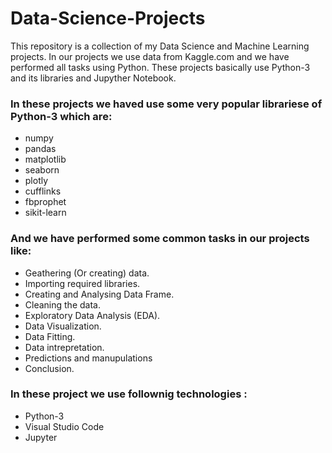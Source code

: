 # Data-Science-Projects

This repository is a collection of my Data Science and Machine Learning projects. In our projects we use data from Kaggle.com and we have performed all tasks using Python.
These projects basically use Python-3 and its libraries and Jupyther Notebook.

### In these projects we haved use some very popular librariese of Python-3 which are:
- numpy
- pandas
- matplotlib
- seaborn
- plotly
- cufflinks
- fbprophet
- sikit-learn

### And we have performed some common tasks in our projects like:
- Geathering (Or creating)  data.
- Importing required libraries.
- Creating and Analysing Data Frame.
- Cleaning the data.
- Exploratory Data Analysis (EDA).
- Data Visualization.
- Data Fitting.
- Data intrepretation.
- Predictions and manupulations
- Conclusion.

### In these project we use follownig technologies :
- Python-3
- Visual Studio Code
- Jupyter
